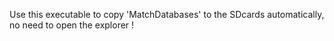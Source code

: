Use this executable to copy 'MatchDatabases' to the SDcards automatically, no need to open the explorer !
